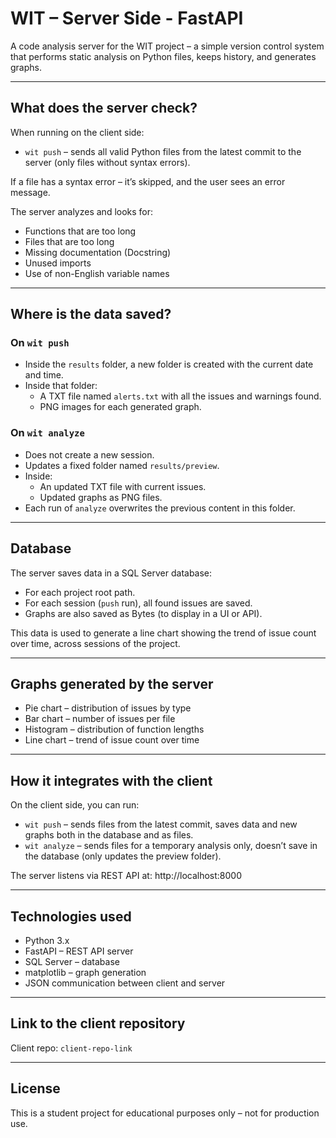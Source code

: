 #  WIT – Server Side - FastAPI

A code analysis server for the WIT project – a simple version control system that performs static analysis on Python files, keeps history, and generates graphs.

---

##  What does the server check?
When running on the client side:
- `wit push` – sends all valid Python files from the latest commit to the server (only files without syntax errors).

If a file has a syntax error – it’s skipped, and the user sees an error message.

The server analyzes and looks for:
- Functions that are too long
- Files that are too long
- Missing documentation (Docstring)
- Unused imports
- Use of non-English variable names

---

##  Where is the data saved?
### On `wit push`
- Inside the `results` folder, a new folder is created with the current date and time.
- Inside that folder:
  - A TXT file named `alerts.txt` with all the issues and warnings found.
  - PNG images for each generated graph.

### On `wit analyze`
- Does not create a new session.
- Updates a fixed folder named `results/preview`.
- Inside:
  - An updated TXT file with current issues.
  - Updated graphs as PNG files.
- Each run of `analyze` overwrites the previous content in this folder.

---

##  Database
The server saves data in a SQL Server database:
- For each project root path.
- For each session (`push` run), all found issues are saved.
- Graphs are also saved as Bytes (to display in a UI or API).

This data is used to generate a line chart showing the trend of issue count over time, across sessions of the project.

---

##  Graphs generated by the server
- Pie chart – distribution of issues by type
- Bar chart – number of issues per file
- Histogram – distribution of function lengths
- Line chart – trend of issue count over time

---

##  How it integrates with the client
On the client side, you can run:
- `wit push` – sends files from the latest commit, saves data and new graphs both in the database and as files.
- `wit analyze` – sends files for a temporary analysis only, doesn’t save in the database (only updates the preview folder).

The server listens via REST API at:
http://localhost:8000


---

##  Technologies used
- Python 3.x
- FastAPI – REST API server
- SQL Server – database
- matplotlib – graph generation
- JSON communication between client and server

---

##  Link to the client repository
Client repo: `client-repo-link` 

---

##  License
This is a student project for educational purposes only – not for production use.


